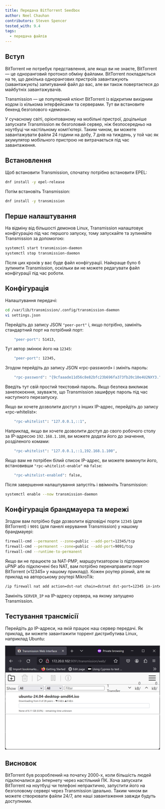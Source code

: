 ```yaml
---
title: Передача BitTorrent Seedbox
author: Neel Chauhan
contributors: Steven Spencer
tested_with: 9.4
tags:
  - передача файлів
---
```


## Вступ

BitTorrent не потребує представлення, але якщо ви не знаєте, BitTorrent — це одноранговий протокол обміну файлами. BitTorrent покладається на те, що декілька однорангових пристроїв завантажують (завантажують) запитуваний файл до вас, але ви також повертаєтеся до майбутніх завантажувачів.

Transmission — це популярний клієнт BitTorrent із відкритим вихідним кодом із кількома інтерфейсами та серверами. Тут ви встановите бекенд безголового «демона».

У сучасному світі, орієнтованому на мобільні пристрої, доцільніше запускати Transmission як безголовий сервер, ніж безпосередньо на ноутбуці чи настільному комп’ютері. Таким чином, ви можете завантажувати файли 24 години на добу, 7 днів на тиждень, у той час як акумулятор мобільного пристрою не витрачається під час завантаження.

## Встановлення

Щоб встановити Transmission, спочатку потрібно встановити EPEL:

```bash
dnf install -y epel-release
```

Потім встановіть Transmission:

```bash
dnf install -y transmission
```

## Перше налаштування

На відміну від більшості демонов Linux, Transmission налаштовує конфігурацію під час першого запуску, тому запускайте та зупиняйте Transmission за допомогою:

```bash
systemctl start transmission-daemon
systemctl stop transmission-daemon
```

Після цих кроків у вас буде файл конфігурації. Найкраще було б зупинити Transmission, оскільки ви не можете редагувати файл конфігурації під час роботи.

## Конфігурація

Налаштування передачі:

```bash
cd /var/lib/transmission/.config/transmission-daemon
vi settings.json
```

Перейдіть до запису JSON `"peer-port"` і, якщо потрібно, замініть стандартний порт на потрібний порт:

```bash
    "peer-port": 51413,
```

Тут автор змінює його на `12345`:

```bash
    "peer-port": 12345,
```

Згодом перейдіть до запису JSON «rpc-password» і змініть пароль:

```bash
    "rpc-password": "{9cfaaade11d56c8e82bfc23b696fa373fb20c10e4U2NXY3.",
```

Введіть тут свій простий текстовий пароль. Якщо безпека викликає занепокоєння, зауважте, що Transmission зашифрує пароль під час наступного перезапуску.

Якщо ви хочете дозволити доступ з інших IP-адрес, перейдіть до запису «rpc-whitelist»:

```bash
    "rpc-whitelist": "127.0.0.1,::1",
```

Наприклад, якщо ви хочете дозволити доступ до свого робочого столу за IP-адресою `192.168.1.100`, ви можете додати його до значення, розділеного комами:

```bash
    "rpc-whitelist": "127.0.0.1,::1,192.168.1.100",
```

Якщо вам не потрібен білий список IP-адрес, ви можете вимкнути його, встановивши `"rpc-whitelist-enable"` на `false`:

```bash
    "rpc-whitelist-enabled": false,
```

Після завершення налаштування запустіть і ввімкніть Transmission:

```bash
systemctl enable --now transmission-daemon
```

## Конфігурація брандмауера та мережі

Згодом вам потрібно буде дозволити відповідні порти `12345` (для BitTorrent) і `9091` (для панелі керування Transmission) у нашому брандмауері:

```bash
firewall-cmd --permanent --zone=public --add-port=12345/tcp
firewall-cmd --permanent --zone=public --add-port=9091/tcp
firewall-cmd --runtime-to-permanent
```

Якщо ви не працюєте за NAT-PMP, маршрутизатором із підтримкою uPNP або підключені без NAT, вам потрібно перенаправити порт BitTorrent («12345» у нашому прикладі). Кожен роутер різний, але як приклад на авторському роутері MikroTik:

```bash
/ip firewall nat add action=dst-nat chain=dstnat dst-port=12345 in-interface=ether1 protocol=tcp to-addresses=SERVER_IP to-ports=12345
```

Замініть `SERVER_IP` на IP-адресу сервера, на якому запущено Transmission.

## Тестування трансмісії

Перейдіть до IP-адреси, на якій працює наш сервер передачі. Як приклад, ви можете завантажити торрент дистрибутива Linux, наприклад Ubuntu:

![Our Transmission downloading Ubuntu](../images/transmission.png)

## Висновок

BitTorrent був розроблений на початку 2000-х, коли більшість людей підключалися до Інтернету через настільний ПК. Хоча запускати BitTorrent на ноутбуці чи телефоні непрактично, запустити його на безголовому сервері через Transmission ідеально. Таким чином ви можете створювати файли 24/7, але наші завантаження завжди будуть доступними.
